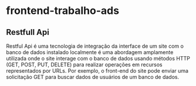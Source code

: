 # frontend-trabalho-ads

## Restfull Api

Restful Api é uma tecnologia de integração da interface de um site com o banco de dados instalado localmente é 
uma abordagem amplamente utilizada onde o site interage com o banco de dados usando métodos HTTP (GET, POST, PUT, DELETE) para realizar operações em recursos representados por URLs. Por exemplo, o front-end do site pode enviar uma solicitação GET para buscar dados de usuários de um banco de dados.

